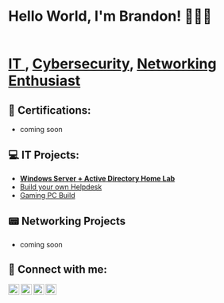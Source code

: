 <h1>Hello World, I'm Brandon! 👨🏽‍💻
  
  <br/><a href="https://github.com/joshmadakor1">IT </a>, <a href="https://www.linkedin.com/in/joshmadakor/">Cybersecurity</a>, <a href="https://www.youtube.com/c/joshmadakor">Networking Enthusiast </a></h1>

<h2>📜 Certifications:</h2>

- coming soon </b>


<h2>💻 IT Projects:</h2>

- <b>[Windows Server + Active Directory Home Lab](https://github.com/BrandonTheo/windowServer) </b>
- [Build your own Helpdesk](https://github.com/BrandonTheo/HelpdeskServer/blob/main/README.md)
- [Gaming PC Build](https://github.com/BrandonTheo/PC-Build/blob/main/README.md)



<h2>📟 Networking Projects</h2>

- coming soon


<h2> 🤳 Connect with me:</h2>

[<img align="left" alt="JoshMadakor | YouTube" width="22px" src="https://cdn.jsdelivr.net/npm/simple-icons@v3/icons/youtube.svg" />][youtube]
[<img align="left" alt="JoshMadakor | Twitter" width="22px" src="https://cdn.jsdelivr.net/npm/simple-icons@v3/icons/twitter.svg" />][twitter]
[<img align="left" alt="JoshMadakor | LinkedIn" width="22px" src="https://cdn.jsdelivr.net/npm/simple-icons@v3/icons/linkedin.svg" />][linkedin]
[<img align="left" alt="JoshMadakor | Instagram" width="22px" src="https://cdn.jsdelivr.net/npm/simple-icons@v3/icons/instagram.svg" />][instagram]

[twitter]: https://twitter.com/joshmadakor
[youtube]: https://www.youtube.com/c/joshmadakor
[instagram]: https://www.instagram.com/joshmadakor/
[linkedin]: https://linkedin.com/in/joshmadakor

<!--
**joshmadakor1/joshmadakor1** is a ✨ _special_ ✨ repository because its `README.md` (this file) appears on your GitHub profile.

Here are some ideas to get you started:

- 🔭 I’m currently working on ...
- 🌱 I’m currently learning ...
- 👯 I’m looking to collaborate on ...
- 🤔 I’m looking for help with ...
- 💬 Ask me about ...
- 📫 How to reach me: ...
- 😄 Pronouns: ...
- ⚡ Fun fact: ...
-->
